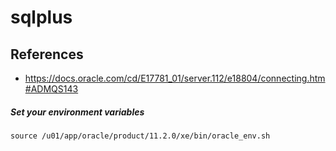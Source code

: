 # sqlplus 

## References
* https://docs.oracle.com/cd/E17781_01/server.112/e18804/connecting.htm#ADMQS143

##### Set your environment variables
```
source /u01/app/oracle/product/11.2.0/xe/bin/oracle_env.sh
```
